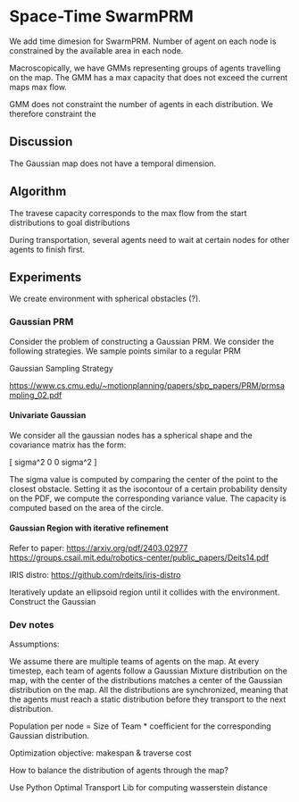 #  Space-Time SwarmPRM

We add time dimesion for SwarmPRM. Number of agent on each node is constrained by the available area in each node.

Macroscopically, we have GMMs representing groups of agents travelling on the map. The GMM has a max capacity that does not exceed the current maps max flow. 

GMM does not constraint the number of agents in each distribution. We therefore constraint the 

## Discussion

The Gaussian map does not have a temporal dimension.

## Algorithm

The travese capacity corresponds to the max flow from the start distributions to goal distributions

During transportation, several agents need to wait at certain nodes for other agents to finish first. 

## Experiments

We create environment with spherical obstacles (?). 

### Gaussian PRM 

Consider the problem of constructing a Gaussian PRM. We consider the following 
strategies. We sample points similar to a regular PRM 

Gaussian Sampling Strategy

https://www.cs.cmu.edu/~motionplanning/papers/sbp_papers/PRM/prmsampling_02.pdf

#### Univariate Gaussian

We consider all the gaussian nodes has a spherical shape and the covariance matrix
has the form: 

[
    sigma^2     0
    0         sigma^2
]

The sigma value is computed by comparing the center of the point to the closest obstacle. Setting it as the isocontour of a certain probability density on the PDF, we compute the corresponding variance value. The capacity is computed based on the area of the circle.

#### Gaussian Region with iterative refinement

Refer to paper:
https://arxiv.org/pdf/2403.02977
https://groups.csail.mit.edu/robotics-center/public_papers/Deits14.pdf

IRIS distro: https://github.com/rdeits/iris-distro

Iteratively update an ellipsoid region until it collides with the environment.
Construct the Gaussian 


### Dev notes

Assumptions:

We assume there are multiple teams of agents on the map. At every timestep, each
team of agents follow a Gaussian Mixture distribution on the map, with the center
of the distributions matches a center of the Gaussian distribution on the map.
All the distributions are synchronized, meaning that the agents must reach a static
distribution before they transport to the next distribution.

Population per node = Size of Team * coefficient for the corresponding Gaussian distribution.

Optimization objective: makespan & traverse cost


How to balance the distribution of agents through the map?

Use Python Optimal Transport Lib for computing wasserstein distance
